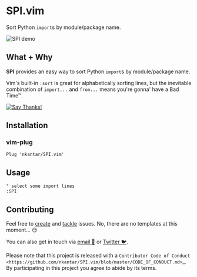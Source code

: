 # SPI.vim

Sort Python `import`s by module/package name.

![SPI demo](https://cloud.githubusercontent.com/assets/568543/25214438/0043f7c4-254c-11e7-8444-be6a6fb78862.gif)

## What + Why

**SPI** provides an easy way to sort Python `import`s by module/package name.

Vim's built-in `:sort` is great for alphabetically sorting lines, but the inevitable combination of `import...` and `from...` means you're gonna' have a Bad Time&trade;.

[![Say Thanks!](https://img.shields.io/badge/Say%20Thanks-!-1EAEDB.svg)](https://saythanks.io/to/nkantar)

## Installation

### vim-plug

```viml
Plug 'nkantar/SPI.vim'
```

## Usage

```viml
" select some import lines
:SPI
```

## Contributing

Feel free to [create](https://github.com/nkantar/SPI.vim/issues/new 'New Issue') and [tackle](https://github.com/nkantar/SPI.vim/issues?q=is%3Aissue+is%3Aopen+label%3A%22help+wanted%22 'Help Wanted') issues. No, there are no templates at this moment... :smirk:

You can also get in touch via [email :love_letter:](mailto:nik@nkantar.com 'Email me') or [Twitter :bird:](https://twitter.com/nkantar '@nkantar').

Please note that this project is released with a `Contributor Code of Conduct <https://github.com/nkantar/SPI.vim/blob/master/CODE_OF_CONDUCT.md>`_. By participating in this project you agree to abide by its terms.
